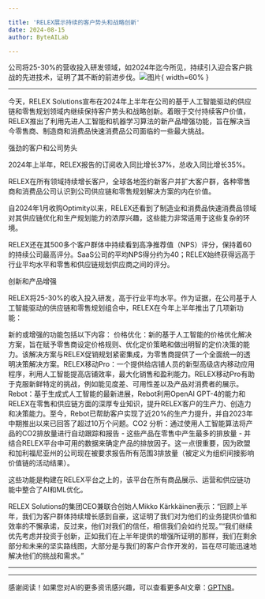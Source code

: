 ```yaml
---

title: 'RELEX展示持续的客户势头和战略创新'
date: 2024-08-15
author: ByteAILab

---
```


公司将25-30%的营收投入研发领域，如2024年迄今所见，持续引入迎合客户挑战的先进技术，证明了其不断的前进步伐。![图片](https://ai-techpark.com/wp-content/uploads/2024/08/RELEX-Demonstrates-960x540.jpg){ width=60% }

---


今天，RELEX Solutions宣布在2024年上半年在公司的基于人工智能驱动的供应链和零售规划领域内继续保持客户势头和战略创新。着眼于交付持续客户价值，RELEX推出了利用先进人工智能和机器学习算法的新产品增强功能，旨在解决当今零售商、制造商和消费品快速消费品公司面临的一些最大挑战。

强劲的客户和公司势头

2024年上半年，RELEX报告的订阅收入同比增长37%，总收入同比增长35%。

RELEX在所有领域持续增长客户，全球各地签约新客户并扩大客户群，各种零售商和消费品公司认识到公司供应链和零售规划解决方案的内在价值。

自2024年1月收购Optimity以来，RELEX还看到了制造业和消费品快速消费品领域对其供应链优化和生产规划能力的浓厚兴趣，这些能力非常适用于这些复杂的环境。

RELEX还在其500多个客户群体中持续看到高净推荐值（NPS）评分，保持着60的持续公司最高评分。SaaS公司的平均NPS得分约为40；RELEX始终获得远高于行业平均水平和零售和供应链规划供应商之间的评分。

创新和产品增强

RELEX将25-30%的收入投入研发，高于行业平均水平。作为证据，在公司基于人工智能驱动的供应链和零售规划组合中，RELEX在今年上半年推出了几项新功能：

新的或增强的功能包括以下内容：
价格优化：新的基于人工智能的价格优化解决方案，旨在赋予零售商设定价格规则、优化定价策略和做出明智的定价决策的能力。该解决方案与RELEX促销规划紧密集成，为零售商提供了一个全面统一的透明决策解决方案。RELEX移动Pro：一个提供给店铺人员的新型高级店内移动应用程序，利用人工智能提高店铺效率，最大化销售和盈利能力。RELEX移动Pro有助于克服新鲜特定的挑战，例如能见度差、可用性差以及产品对消费者的展示。Rebot：基于生成式人工智能的最新进展，Rebot利用OpenAI GPT-4的能力和RELEX在零售和供应链方面的深厚专业知识，提升RELEX客户的生产力、创造力和决策能力。至今，Rebot已帮助客户实现了近20%的生产力提升，并自2023年中期推出以来已回答了超过10万个问题。CO2 分析：通过使用人工智能算法将产品的CO2排放量进行自动跟踪和报告 - 这些产品在零售中产生最多的排放量 - 并结合RELEX平台中可用的数据来确定产品的排放因子。这一点很重要，因为欧盟和加利福尼亚州的公司现在被要求报告所有范围3排放量（被定义为组织间接影响价值链的活动结果）。

这些功能是构建在RELEX平台之上的，该平台在所有商品展示、运营和供应链功能中整合了AI和ML优化。

RELEX Solutions的集团CEO兼联合创始人Mikko Kärkkäinen表示：“回顾上半年，我们为客户群体持续增长感到自豪，这证明了我们对为他们的业务提供价值和效率的不懈承诺，反过来，他们对我们的信任，相信我们会如约兑现。”“我们继续优先考虑并投资于创新，正如我们在上半年提供的增强所证明的那样，我们在剩余部分和未来的坚实路线图，大部分是与我们的客户合作开发的，旨在尽可能迅速地解决他们的挑战和需求。”

---
---
感谢阅读！如果您对AI的更多资讯感兴趣，可以查看更多AI文章：[GPTNB](https://gptnb.com)。